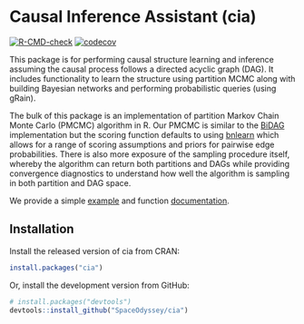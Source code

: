 
# Causal Inference Assistant (cia)

<!-- badges: start -->

[![R-CMD-check](https://github.com/SpaceOdyssey/cia/actions/workflows/R-CMD-check.yaml/badge.svg)](https://github.com/SpaceOdyssey/cia/actions/workflows/R-CMD-check.yaml)
[![codecov](https://codecov.io/github/SpaceOdyssey/cia/graph/badge.svg?token=NELX4A88RT)](https://app.codecov.io/github/SpaceOdyssey/cia)
<!-- badges: end -->

This package is for performing causal structure learning and inference
assuming the causal process follows a directed acyclic graph (DAG). It
includes functionality to learn the structure using partition MCMC along
with building Bayesian networks and performing probabilistic queries
(using gRain).

The bulk of this package is an implementation of partition Markov Chain
Monte Carlo (PMCMC) algorithm in R. Our PMCMC is similar to the
[BiDAG](https://cran.r-project.org/package=BiDAG) implementation but the scoring
function defaults to using [bnlearn](https://www.bnlearn.com/) which allows for
a range of scoring assumptions and priors for pairwise edge probabilities. There
is also more exposure of the sampling procedure itself, whereby the algorithm
can return both partitions and DAGs while providing convergence diagnostics to
understand how well the algorithm is sampling in both partition and DAG space.

We provide a simple
[example](https://spaceodyssey.github.io/cia/articles/three_node_example.html)
and function
[documentation](https://spaceodyssey.github.io/cia/reference/index.html).

## Installation

Install the released version of cia from CRAN:

``` r
install.packages("cia")
```

Or, install the development version from GitHub:

``` r
# install.packages("devtools")
devtools::install_github("SpaceOdyssey/cia")
```
